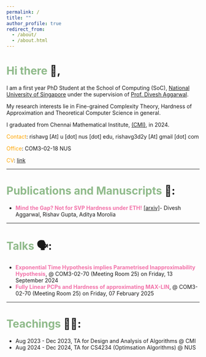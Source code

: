 ```yaml
---
permalink: /
title: ""
author_profile: true
redirect_from: 
  - /about/
  - /about.html
---
```


<span style="color:#8fba8a"> Hi there </span> :wave:,
====

I am a first year PhD Student at the School of Computing (SoC), [National University of Singapore](https://www.nus.edu.sg/) under the supervision of [Prof. Divesh Aggarwal](https://sites.google.com/site/diveshhomepage/).

My research interests lie in Fine-grained Complexity Theory, Hardness of Approximation and Theoretical Computer Science in general. 


I graduated from Chennai Mathematical Institute, [(CMI)](https://www.cmi.ac.in/), in 2024.

<span style="color:orange">Contact</span>: rishavg [At] u [dot] nus [dot] edu, rishavg3d2y [At] gmail [dot] com

<span style="color:orange">Office</span>:  COM3-02-18 NUS

<span style="color:orange">CV</span>: [link]()

---

<span style="color:#8fba8a"> Publications and Manuscripts </span> 💭:
=======

- <span style="color:#f272a9">**Mind the Gap? Not for SVP Hardness under ETH!** </span> [[arxiv]](https://arxiv.org/abs/2504.02695)- Divesh Aggarwal, Rishav Gupta, Aditya Morolia                 

---

<span style="color:#8fba8a"> Talks </span> 🗣️:
=======
- <span style="color:#f272a9">**Exponential Time Hypothesis implies Parametrised Inapproximability Hypothesis**</span>, @ COM3-02-70 (Meeting Room 25) on Friday, 13 September 2024
- <span style="color:#f272a9">**Fully Linear PCPs and Hardness of approximating MAX-LIN**</span>, @ COM3-02-70 (Meeting Room 25) on Friday, 07 February 2025

---

<span style="color:#8fba8a"> Teachings </span>👨‍🏫:
=======
- Aug 2023 - Dec 2023, TA for Design and Analysis of Algorithms @ CMI
- Aug 2024 - Dec 2024, TA for CS4234 (Optimsation Algorithms) @ NUS
